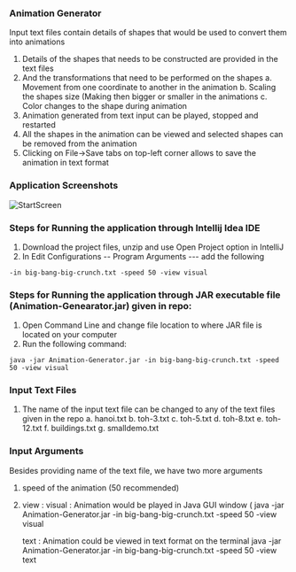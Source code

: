 ### Animation Generator
Input text files contain details of shapes that would be used to convert them into animations
1.  Details of the shapes that needs to be constructed are provided in the text files
2. And the transformations that need to be performed on the shapes 
	a. Movement from one coordinate to another in the animation
	b. Scaling the shapes size (Making then bigger or smaller in the animations
	c. Color changes to the shape during animation	
3. Animation generated from text input can be played, stopped and restarted 
4. All the shapes in the animation can be viewed and selected shapes can be removed from the animation
5. Clicking on File->Save tabs on top-left corner allows to save the animation in text format

### Application Screenshots
![StartScreen](/Animation-Generator/Capture_1.png?)



### Steps for Running the application through Intellij Idea IDE

1. Download the project files, unzip and use Open Project option in IntelliJ
2. In Edit Configurations -- Program Arguments --- add the following

```
-in big-bang-big-crunch.txt -speed 50 -view visual
```

### Steps for Running the application through JAR executable file (Animation-Genearator.jar) given in repo:

1. Open Command Line and change file location to where JAR file is located on your computer
2. Run the following command:

```
java -jar Animation-Generator.jar -in big-bang-big-crunch.txt -speed 50 -view visual
```

### Input Text Files
1. The name of the input text file can be changed to any of the text files given in the repo
	a. hanoi.txt
	b. toh-3.txt
	c. toh-5.txt
	d. toh-8.txt
	e. toh-12.txt
	f. buildings.txt
	g. smalldemo.txt
	
### Input Arguments
Besides providing name of the text file,  we have two more arguments
1. speed of the animation (50 recommended)
2. view : 
	visual : Animation would be played in Java GUI window (
	java -jar Animation-Generator.jar -in big-bang-big-crunch.txt -speed 50 -view visual
		
	text   : Animation could be viewed in text format on the terminal 
	java -jar Animation-Generator.jar -in big-bang-big-crunch.txt -speed 50 -view text
	
		  

          
